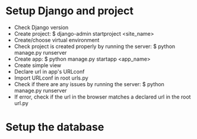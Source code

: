 
# Setup Django and project

- Check Django version
- Create project:
$ django-admin startproject <site_name>
- Create/choose virtual environment
- Check project is created properly by running the server:
$ python manage.py runserver
- Create app:
$ python manage.py startapp <app_name>
- Create simple view
- Declare url in app's URLconf
- Import URLconf in root urls.py
- Check if there are any issues by running the server:
$ python manage.py runserver
- If error, check if the url in the browser matches a declared url in the root url.py

# Setup the database

